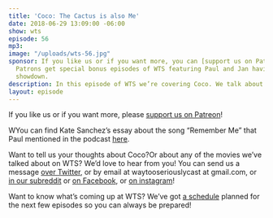 ```yaml
---
title: 'Coco: The Cactus is also Me'
date: 2018-06-29 13:09:00 -06:00
show: wts
episode: 56
mp3:
image: "/uploads/wts-56.jpg"
sponsor: If you like us or if you want more, you can [support us on Patreon](https://www.patreon.com/clockworkscast)!
  Patrons get special bonus episodes of WTS featuring Paul and Jan having a trivia
  showdown.
description: In this episode of WTS we’re covering Coco. We talk about bilingualism, appropriation, erasure of disability, and the inevitability of both death and of being forgotten.
layout: episode
---
```


If you like us or if you want more, please [support us on Patreon](https://www.patreon.com/clockworkscast)!

WYou can find Kate Sanchez’s essay about the song “Remember Me” that Paul mentioned in the podcast [here](https://butwhythopodcast.com/2018/06/07/remember-me-is-more-than-just-another-pixar-song/).

Want to tell us your thoughts about Coco?Or about any of the movies we’ve talked about on WTS? We’d love to hear from you! You can send us a message [over Twitter](http://www.twitter.com/wtscast), or by email at waytooseriouslycast at gmail.com, or [in our subreddit](https://www.reddit.com/r/Goodstuff_fm/) or [on Facebook](http://www.facebook.com/wtscast), or [on instagram](https://www.instagram.com/waytooseriously/)!

Want to know what’s coming up at WTS? We’ve got [a schedule](https://docs.google.com/document/d/1f6fvTgbzQOCUD_potL6mWClmSC3D2cOBgKz36OwSC68) planned for the next few episodes so you can always be prepared!
